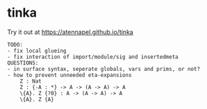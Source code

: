 # tinka

Try it out at https://atennapel.github.io/tinka

```
TODO:
- fix local glueing
- fix interaction of import/module/sig and insertedmeta
QUESTIONS:
- in surface syntax, seperate globals, vars and prims, or not?
- how to prevent unneeded eta-expansions
    Z : Nat
    Z : {-A : *} -> A -> (A -> A) -> A
    \{A}. Z {?0} : A -> (A -> A) -> A
    \{A}. Z {A}
```
